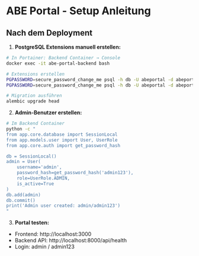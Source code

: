 # ABE Portal - Setup Anleitung

## Nach dem Deployment

1. **PostgreSQL Extensions manuell erstellen:**
```bash
# In Portainer: Backend Container → Console
docker exec -it abe-portal-backend bash

# Extensions erstellen
PGPASSWORD=secure_password_change_me psql -h db -U abeportal -d abeportal -c "CREATE EXTENSION IF NOT EXISTS pg_trgm;"
PGPASSWORD=secure_password_change_me psql -h db -U abeportal -d abeportal -c "CREATE EXTENSION IF NOT EXISTS unaccent;"

# Migration ausführen
alembic upgrade head
```

2. **Admin-Benutzer erstellen:**
```bash
# Im Backend Container
python -c "
from app.core.database import SessionLocal
from app.models.user import User, UserRole
from app.core.auth import get_password_hash

db = SessionLocal()
admin = User(
    username='admin',
    password_hash=get_password_hash('admin123'),
    role=UserRole.ADMIN,
    is_active=True
)
db.add(admin)
db.commit()
print('Admin user created: admin/admin123')
"
```

3. **Portal testen:**
- Frontend: http://localhost:3000
- Backend API: http://localhost:8000/api/health
- Login: admin / admin123

